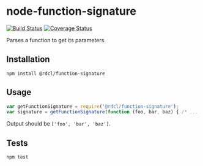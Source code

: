 # node-function-signature

[![Build Status](https://travis-ci.org/rudiculous/node-function-signature.svg?branch=master)](https://travis-ci.org/rudiculous/node-function-signature)
[![Coverage Status](https://coveralls.io/repos/rudiculous/node-function-signature/badge.svg?branch=master&service=github)](https://coveralls.io/github/rudiculous/node-function-signature?branch=master)

Parses a function to get its parameters.

##  Installation
`npm install @rdcl/function-signature`

## Usage
```javascript
var getFunctionSignature = require('@rdcl/function-signature');
var signature = getFunctionSignature(function (foo, bar, baz) { /* ... */ });
```

Output should be `['foo', 'bar', 'baz']`.

## Tests
`npm test`
